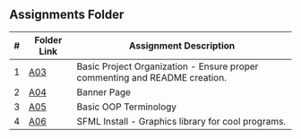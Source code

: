 ##  Assignments Folder

|   #   | Folder Link | Assignment Description |
| :---: | ----------- | ---------------------- |
|   1   | [A03](./A03) | Basic Project Organization - Ensure proper commenting and README creation. |
|   2   | [A04](./A04) | Banner Page |
|   3   | [A05](./A05) | Basic OOP Terminology |
|   4   | [A06](./A06) | SFML Install - Graphics library for cool programs. |
